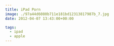 ```yaml
---
title: iPad Porn
image: ./97a44d6080b711e181bd12313817987b_7.jpg
date: 2012-04-07 13:43:00+00:00

tags:
  - ipad
  - apple
---
```

